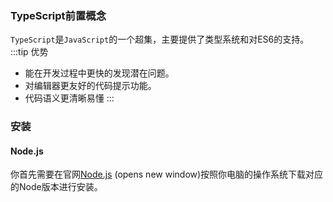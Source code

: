 ### TypeScript前置概念
`TypeScript`是`JavaScript`的一个超集，主要提供了类型系统和对ES6的支持。
:::tip 优势
* 能在开发过程中更快的发现潜在问题。
* 对编辑器更友好的代码提示功能。
* 代码语义更清晰易懂
:::

### 安装
#### Node.js
你首先需要在官网[Node.js](https://nodejs.org/zh-cn/) (opens new window)按照你电脑的操作系统下载对应的Node版本进行安装。

